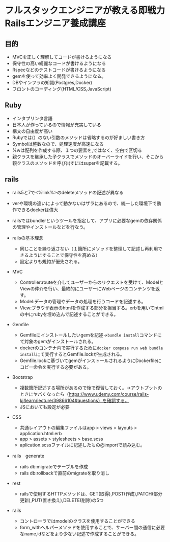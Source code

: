 # フルスタックエンジニアが教える即戦力Railsエンジニア養成講座

## 目的
* MVCを正しく理解してコードが書けるようになる
* 保守性の高い綺麗なコードが書けるようになる
* Rspecなどのテストコードが書けるようになる
* gemを使って効率よく開発できるようになる。
* DBやインフラの知識(Postgres,Docker)
* フロントのコーディング(HTML/CSS,JavaScript)

## Ruby
* インタプリンタ言語
* 日本人が作っているので情報が充実している
* 構文の自由度が高い
* Rubyでは(）のない引数のメソッドは省略するのが好ましい書き方
* Symbolは整数なので、処理速度が高速になる
* %wは配列を作成する際、１つの要素を,ではなく、空白で区切る
* 親クラスを継承した子クラスでメソッドのオーバーライドを行い、そこから親クラスのメソッドを呼び出すにはsuperを記載する。

## rails
* rails5と7で<%link%>のdeleteメソッドの記述が異なる
* verや環境の違いによって動かないはザラにあるので、統一した環境下で動作できるdockerは偉大
* railsではbundlerというツールを指定して、アプリに必要なgemの依存関係の管理やインストールなどを行なう。
* railsの基本理念
  * 同じことを繰り返さない（１箇所にメソッドを整理して記述し再利用できるようにすることで保守性を高める）
  * 設定よりも規約が優先される。
* MVC
  * Controller:routeを介してユーザーからのリクエストを受けて、ModelとViewの仲介を行い、最終的にユーザーにWebページのコンテンツを返す。
  * Model:データの管理やデータの処理を行うコードを記述する。
  * View:ブラウザ表示のhtmlを作成する部分を担当する。erbを用いてhtmlの中にrubyを埋め込んで記述することができる。
* Gemfile
  * Gemfileにインストールしたいgemを記述→``bundle install``コマンドにて対象のgemがインストールされる。
  * dockerのコンテナ内で実行するために``docker compose run web bundle install``にて実行するとGemfile.lockが生成される。
  * Gemfile.lockに基づいてgemがインストールされるようにDockerfileにコピー命令を実行する必要がある。
 
* Bootstrap
  * 複数箇所記述する場所があるので後で復習しておく。→アウトプットのときにヤバくなったら（https://www.udemy.com/course/rails-kj/learn/lecture/39866104#questions）を確認する。
  * JSにおいても設定が必要
* CSS
  * 共通レイアウトの編集ファイルはapp > views > layouts > application.html.erb
  * app > assets > stylesheets > base.scss
  * aplication.scssファイルに記述したもの@importで読み込む。
* rails　generate
  * rails db:migrateでテーブルを作成
  * rails db:rollbackで直前のmigrateを取り消し
* rest
  * railsで使用するHTTPメソッドは、GET(取得),POST(作成),PATCH(部分更新),PUT(置き換え),DELETE(削除)の5つ
* rails
  * コントローラではmodelのクラスを使用することができる
  * form_withヘルパーメソッドを使用することで、サーバー間の通信に必要なname,idなどをより少ない記述で作成することができる。
